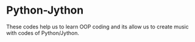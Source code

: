 # Python-Jython

These codes help us to learn OOP coding and its allow us to create music with codes of Python/Jython.
